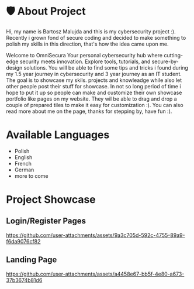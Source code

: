# 🛡️ About Project

Hi, my name is Bartosz Malujda and this is my cybersecurity project :). 
Recently i grown fond of secure coding and decided to make something to polish my skills in this direction, that's how the idea came upon me.

Welcome to OmniSecura Your personal cybersecurity hub where cutting-edge security meets innovation. Explore tools, tutorials, and secure-by-design solutions.
You will be able to find some tips and tricks i found during my 1.5 year journey in cybersecurity and 3 year journey as an IT student. 
The goal is to showcase my skils. projects and knowleadge while also let other people post their stuff for showcase.
In not so long period of time i hope to put it up so people can make and customize their own showcase portfolio like pages on my website. 
They wil be able to drag and drop a couple of prepared tiles to make it easy for customization :).
You can also read more about me on the page, thanks for stepping by, have fun :).

# Available Languages
- Polish
- English
- French
- German
- more to come

# Project Showcase

## Login/Register Pages
https://github.com/user-attachments/assets/9a3c705d-592c-4755-89a9-f6da9076cf82

## Landing Page
https://github.com/user-attachments/assets/a4458e67-bb5f-4e80-a673-37b3674b81d6

